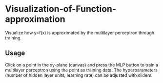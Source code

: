 # Visualization-of-Function-approximation
Visualize how y=f(x) is approximated by the multilayer perceptron through training.
## Usage
Click on a point in the xy-plane (canvas) and press the MLP button to train a multilayer perceptron using the point as training data.
The hyperparameters (number of hidden layer units, learning rate) can be adjusted with sliders.
